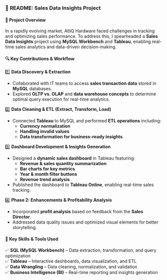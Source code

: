 ### 📌 **README: Sales Data Insights Project**  

#### 🚀 **Project Overview**  
In a rapidly evolving market, AtliQ Hardware faced challenges in tracking and optimizing sales performance. To address this, I spearheaded a **Sales Data Insights** project using **MySQL Workbench** and **Tableau**, enabling real-time sales analytics and data-driven decision-making.  

#### 🔍 **Key Contributions & Workflow**  

1️⃣ **Data Discovery & Extraction**  
- Collaborated with IT teams to access **sales transaction data** stored in **MySQL** databases.  
- Explored **OLTP vs. OLAP** and **data warehouse concepts** to determine optimal query execution for real-time analytics.  

2️⃣ **Data Cleaning & ETL (Extract, Transform, Load)**  
- Connected **Tableau** to MySQL and performed **ETL operations** including:  
  - **Currency normalization**  
  - **Handling invalid values**  
  - **Data transformation for business-ready insights**  

3️⃣ **Dashboard Development & Insights Generation**  
- Designed a **dynamic sales dashboard** in Tableau featuring:  
  - **Revenue & sales quantity summarization**  
  - **Bar charts for key metrics**  
  - **Year & month filter buttons**  
  - **Revenue trend analysis**  
- Published the dashboard to **Tableau Online**, enabling real-time sales tracking.  

4️⃣ **Phase 2: Enhancements & Profitability Analysis**  
- Incorporated **profit analysis** based on feedback from the **Sales Director**.  
- Addressed data quality issues and optimized visual elements for better storytelling.  

#### 🎯 **Key Skills & Tools Used**  
✅ **SQL (MySQL Workbench)** – Data extraction, transformation, and query optimization  
✅ **Tableau** – Interactive dashboards, data visualization, and ETL  
✅ **Data Wrangling** – Data cleaning, normalization, and validation  
✅ **Business Intelligence (BI)** – Real-time reporting and insights generation  
